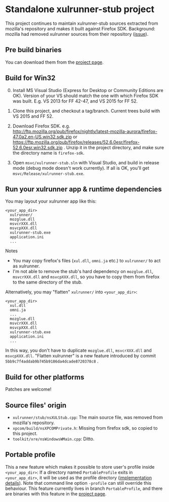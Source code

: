 # Standalone xulrunner-stub project

This project continues to maintain xulrunner-stub sources extracted from mozilla's repository and makes it built against Firefox SDK. Background: mozilla had removed xulrunner sources from their repository ([issue](https://bugzilla.mozilla.org/show_bug.cgi?id=1221724)).

## Pre build binaries
You can download them from the [project page](https://duanyao.github.io/xulrunner-stub/).

## Build for Win32

0. Install MS Visual Studio (Express for Desktop or Community Editions are OK). Version of your VS should match the one with which Firefox SDK was built.
  E.g. VS 2013 for FF 42-47, and VS 2015 for FF 52.
1. Clone this project, and checkout a tag/branch. Current trees build with VS 2015 and FF 52.
2. Download Firefox SDK. e.g. 
http://ftp.mozilla.org/pub/firefox/nightly/latest-mozilla-aurora/firefox-47.0a2.en-US.win32.sdk.zip or https://ftp.mozilla.org/pub/firefox/releases/52.6.0esr/firefox-52.6.0esr.win32.sdk.zip .
Unzip it in the project directory, and make sure the directory name is `firefox-sdk`.

3. Open `msvc/xulrunner-stub.sln` with Visual Studio, and build in release mode (debug mode doesn't work currently).
If all is OK, you'll get `msvc/Release/xulrunner-stub.exe`.

## Run your xulrunner app & runtime dependencies
You may layout your xulrunner app like this:

```
<your_app_dir>
  xulrunner/
  mozglue.dll
  msvcrXXX.dll
  msvcpXXX.dll
  xulrunner-stub.exe
  application.ini
  ...
```
Notes
* You may copy firefox's files (`xul.dll`, `omni.ja` etc.) to `xulrunner/` to act as xulrunner.
* I'm not able to remove the stub's hard dependency on `mozglue.dll`, `msvcrXXX.dll` and `msvcpXXX.dll`, so you have to copy them from firefox to the same directory of the stub.

Alternatively, you may "flatten" `xulrunner/` into `<your_app_dir>`:

```
<your_app_dir>
  xul.dll
  omni.ja
  ...
  mozglue.dll
  msvcrXXX.dll
  msvcpXXX.dll
  xulrunner-stub.exe
  application.ini
  ...
```

In this way, you don't have to duplicate `mozglue.dll`, `msvcrXXX.dll` and `msvcpXXX.dll`.
"Flatten xulrunner" is a new feature introduced by commit `5bb9c7f4addab9b745b9186da4dcade8720378c8` .

## Build for other platforms
Patches are welcome!

## Source files' origin
* `xulrunner/stub/nsXULStub.cpp`: The main source file, was removed from mozilla's repository.
* `xpcom/build/nsXPCOMPrivate.h`: Missing from firefox sdk, so copied to this project.
* `toolkit/xre/nsWindowsWMain.cpp`: Ditto.

## Portable profile

This a new feature which makes it possible to store user's profile inside `<your_app_dir>`: If a directory named `PortableProfile` exits in `<your_app_dir>`, it will be used as the profile directory ([implementation details](https://github.com/duanyao/xulrunner-stub/commit/9e375e5157fed456ba8c285ad7e002cd9dac7d6b)). Note that command line option `-profile` can still override this behaviour. This feature currently lives in branch `PortableProfile`, and there are binaries with this feature in the [project page](https://duanyao.github.io/xulrunner-stub/).
